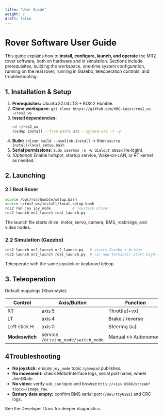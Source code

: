 ```yaml
---
title: "User Guide"
weight: 2
draft: false
---
```

# Rover Software User Guide

This guide explains how to **install, configure, launch, and operate** the MR2 rover software, both on hardware and in simulation. Sections include prerequisites, building the workspace, one‑time system configuration, running on the real rover, running in Gazebo, teleoperation controls, and troubleshooting.

## 1. Installation & Setup
1. **Prerequisites:** Ubuntu 22.04 LTS + ROS 2 Humble.  
2. **Clone workspace:** `git clone https://github.com/URC-kaist/ros2_ws ~/ros2_ws`  
3. **Install dependencies:**  
   ```bash
   cd ~/ros2_ws
   rosdep install --from-paths src --ignore-src -r -y
   ```
4. **Build:** `colcon build --symlink-install` → then `source install/local_setup.bash`  
5. **Serial permissions:** `sudo usermod -a -G dialout $USER` (re‑login).  
6. *(Optional)* Enable hotspot, startup service, Wake‑on‑LAN, or RT kernel as needed.

## 2. Launching
### 2.1 Real Rover
```bash
source /opt/ros/humble/setup.bash
source ~/ros2_ws/install/local_setup.bash
ros2 run joy joy_node          # joystick driver
ros2 launch mr2_launch real_launch.py
```
The launch file starts drive, motor, servo, camera, BMS, rosbridge, and video nodes.

### 2.2 Simulation (Gazebo)
```bash
ros2 launch mr2_launch mr2_launch.py   # starts Gazebo + bridge
ros2 launch mr2_launch real_launch.py  # (in new terminal) start high‑level nodes
```
Teleoperate with the same joystick or keyboard teleop.

## 3. Teleoperation
Default mappings (Xbox‑style):

| Control | Axis/Button | Function |
|---------|--------------|----------|
| RT      | axis 5        | Throttle(+vx) |
| LT      | axis 4        | Brake / reverse |
| Left‑stick H | axis 0   | Steering (ω) |
| **Modeswitch** | service `/driving_node/switch_mode` | Manual ↔ Autonomous |

## 4Troubleshooting
- **No joystick:** ensure `joy_node` topic `/gamepad` publishes.  
- **No movement:** check MotorInterface logs, serial port name, wheel JointState.  
- **No video:** verify `usb_cam` topic and browse `http://<ip>:8080/stream?topic=/image_raw`.  
- **Battery data empty:** confirm BMS serial port (`/dev/ttyUSB1`) and CRC logs.  

See the Developer Docs for deeper diagnostics.
